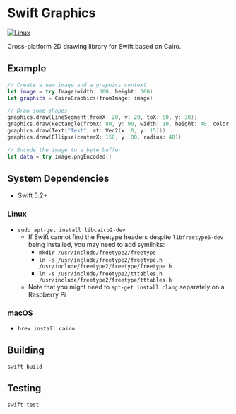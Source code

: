 # Swift Graphics

[![Linux](https://github.com/fwcd/swift-graphics/actions/workflows/linux.yml/badge.svg)](https://github.com/fwcd/swift-graphics/actions/workflows/linux.yml)

Cross-platform 2D drawing library for Swift based on Cairo.

## Example
```swift
// Create a new image and a graphics context
let image = try Image(width: 300, height: 300)
let graphics = CairoGraphics(fromImage: image)

// Draw some shapes
graphics.draw(LineSegment(fromX: 20, y: 20, toX: 50, y: 30))
graphics.draw(Rectangle(fromX: 80, y: 90, width: 10, height: 40, color: Colors.yellow))
graphics.draw(Text("Test", at: Vec2(x: 0, y: 15)))
graphics.draw(Ellipse(centerX: 150, y: 80, radius: 40))

// Encode the image to a byte buffer
let data = try image.pngEncoded()
```

## System Dependencies
* Swift 5.2+

### Linux
* `sudo apt-get install libcairo2-dev`
    * If Swift cannot find the Freetype headers despite `libfreetype6-dev` being installed, you may need to add symlinks:
        * `mkdir /usr/include/freetype2/freetype`
        * `ln -s /usr/include/freetype2/freetype.h /usr/include/freetype2/freetype/freetype.h`
        * `ln -s /usr/include/freetype2/tttables.h /usr/include/freetype2/freetype/tttables.h`
    * Note that you might need to `apt-get install clang` separately on a Raspberry Pi

### macOS
* `brew install cairo`

## Building
`swift build`

## Testing
`swift test`
